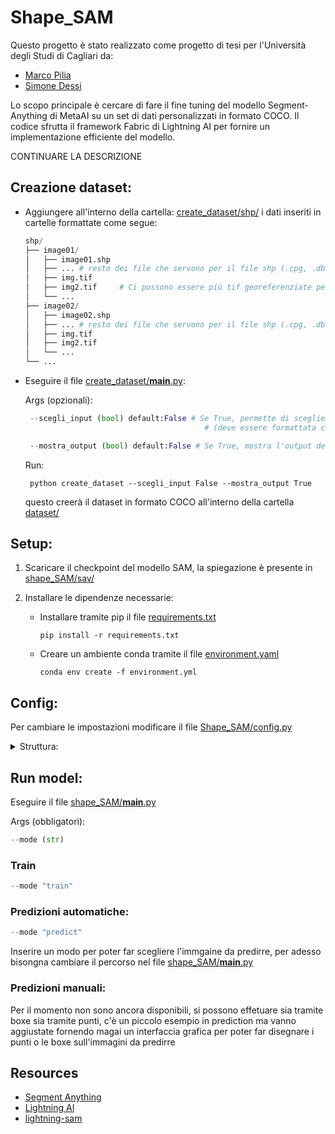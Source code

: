 # Shape_SAM

Questo progetto è stato realizzato come progetto di tesi per l'Università degli Studi di Cagliari da:

* [Marco Pilia](https://github.com/Marchisceddu)
* [Simone Dessi](https://github.com/Druimo)

Lo scopo principale è cercare di fare il fine tuning del modello Segment-Anything di MetaAI su un set di dati personalizzati in formato COCO.
Il codice sfrutta il framework Fabric di Lightning AI per fornire un implementazione efficiente del modello.

CONTINUARE LA DESCRIZIONE

## Creazione dataset:
* Aggiungere all'interno della cartella: [create_dataset/shp/](https://github.com/Marchisceddu/Progetto_Urbismap/blob/main/create_dataset/shp) i dati inseriti in cartelle formattate come segue:

    ```python
    shp/
    ├── image01/
    │   ├── image01.shp
    │   ├── ... # resto dei file che servono per il file shp (.cpg, .dbf, .prj, .shx)
    │   ├── img.tif
    │   ├── img2.tif     # Ci possono essere più tif georeferenziate per ogni file shp
    │   └── ...
    ├── image02/
    │   ├── image02.shp
    │   ├── ... # resto dei file che servono per il file shp (.cpg, .dbf, .prj, .shx)
    │   ├── img.tif
    │   ├── img2.tif
    │   └── ...
    └── ...
    ```

* Eseguire il file [create_dataset/__main__.py](https://github.com/Marchisceddu/Progetto_Urbismap/blob/main/create_dataset/__main__.py):

    Args (opzionali):
    ```python
     --scegli_input (bool) default:False # Se True, permette di scegliere la cartella di input 
                                            # (deve essere formattata come la cartella shp)

     --mostra_output (bool) default:False # Se True, mostra l'output del dataset
     ```

    Run:

       python create_dataset --scegli_input False --mostra_output True

  questo creerà il dataset in formato COCO all'interno della cartella [dataset/](https://github.com/Marchisceddu/Progetto_Urbismap/tree/main/dataset/)

## Setup:

1. Scaricare il checkpoint del modello SAM, la spiegazione è presente in [shape_SAM/sav/](https://github.com/Marchisceddu/Progetto_Urbismap/blob/main/shape_SAM/sav/)

2. Installare le dipendenze necessarie:

    * Installare tramite pip il file [requirements.txt](https://github.com/Marchisceddu/Progetto_Urbismap/requirements.txt)

          pip install -r requirements.txt

    * Creare un ambiente conda tramite il file [environment.yaml](https://github.com/Marchisceddu/Progetto_Urbismap/environment.yaml)

          conda env create -f environment.yml

## Config:

Per cambiare le impostazioni modificare il file [Shape_SAM/config.py](https://github.com/Marchisceddu/Progetto_Urbismap/blob/main/hape_SAM/config.py)

<details>

<summary> Struttura: </summary>
<br>

```python
"device": str = "auto" or "gpu" or "cpu", # Hardware su cui eseguire il modello (non è supportata mps, se si usa un mac m1 impostare su cpu)
"seed_device": int / None per random,
"seed_dataloader": int / None per random,

"num_devices": int # Numero di dispositivi da utilizzare
                or (lista str) # definire queli GPU utilizzare
                or str = "auto",
"batch_size": int, # Grandezza batch delle immagini
"num_workers": int, # Quanti sottoprocessi utilizzare per il caricamento dei dati (0 -> i dati verranno caricati nel processo principale)
"out_dir": str, # Cartella di output per i salvsataggi e di caricamento checkpoint

"train_type": str = "custom" or "11_iterations",
"num_epochs": int, # Numero di epoche di train
"eval_interval": int, # Intervallo di validazione
"custom_cfg": {
    "use_boxes": bool, # Se True usa le boxe per il train
    "use_points": bool, # Se True usa i punti per il train
    "use_masks": bool, # Se True usa le annotazioni per il train
},
"cross-validation_cfg": { 
    "k_fold": int, # (DA INSERIRE)
},

"opt": {
    "learning_rate": int,
    "weight_decay": int,
    "decay_factor": int,
    "steps": [int, int],
    "warmup_steps": int,
    "focal_alpha": float, # Peso di Focal loss sulla loss totale
},

"model": {
    "type": str = "vit_h" or "vit_l" or "vit_b",
    "checkpoint": str, # Nome checkpoint formato -> nome.pth
    "freeze": {
        "image_encoder": bool, # Se True freez del livello
        "prompt_encoder": bool, # Se True freez del livello
        "mask_decoder": bool, # Se True freez del livello
    },
},

"dataset": {
    "root_dir": str, # Path per la cartella delle immagini del dataset
    "annotation_file": str, # Path per la cartella delle annotazioni del dataset
    "val_size": float, # Percentuale grandezza validation dataset
    "positive_points": int, # Numero punti positivi passati con __getitem__
    "negative_points": int, # Numero punti negativi passati con __getitem__
}
```

</details>

## Run model:

Eseguire il file [shape_SAM/__main__.py](https://github.com/Marchisceddu/Progetto_Urbismap/blob/main/shape_SAM/__main__.py)

Args (obbligatori):

```python
--mode (str)
```

### Train

```python
--mode "train"
```

### Predizioni automatiche:

```python
--mode "predict"
```

Inserire un modo per poter far scegliere l'immgaine da predirre, per adesso bisongna cambiare il percorso nel file [shape_SAM/__main__.py](https://github.com/Marchisceddu/Progetto_Urbismap/blob/main/shape_SAM/__main__.py) 

### Predizioni manuali:

Per il momento non sono ancora disponibili, si possono effetuare sia tramite boxe sia tramite punti, c'è un piccolo esempio in prediction ma vanno aggiustate fornendo magai un interfaccia grafica per poter far disegnare i punti o le boxe sull'immagini da predirre

## Resources

- [Segment Anything](https://github.com/facebookresearch/segment-anything)
- [Lightning AI](https://github.com/Lightning-AI/lightning)
- [lightning-sam](https://github.com/luca-medeiros/lightning-sam)